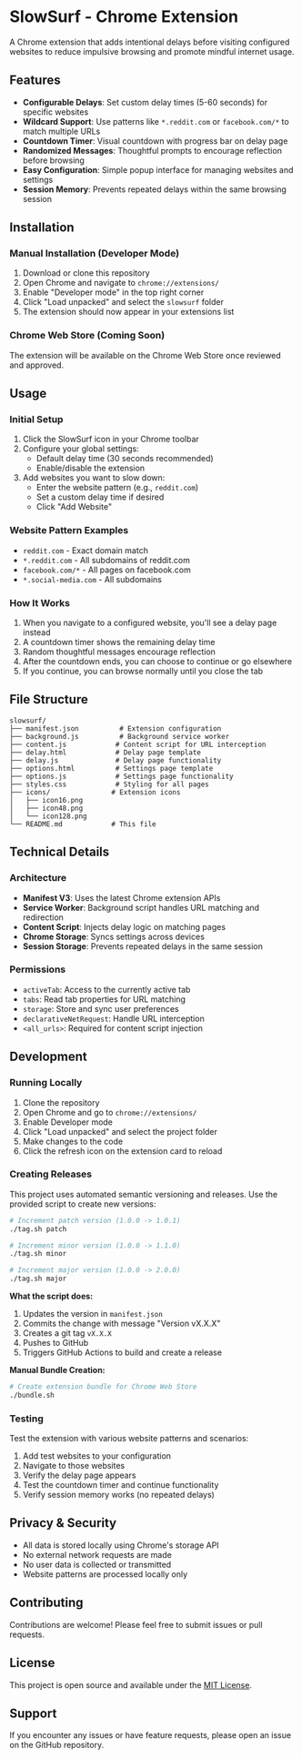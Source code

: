 # SlowSurf - Chrome Extension

A Chrome extension that adds intentional delays before visiting configured websites to reduce impulsive browsing and promote mindful internet usage.

## Features

- **Configurable Delays**: Set custom delay times (5-60 seconds) for specific websites
- **Wildcard Support**: Use patterns like `*.reddit.com` or `facebook.com/*` to match multiple URLs
- **Countdown Timer**: Visual countdown with progress bar on delay page
- **Randomized Messages**: Thoughtful prompts to encourage reflection before browsing
- **Easy Configuration**: Simple popup interface for managing websites and settings
- **Session Memory**: Prevents repeated delays within the same browsing session

## Installation

### Manual Installation (Developer Mode)

1. Download or clone this repository
2. Open Chrome and navigate to `chrome://extensions/`
3. Enable "Developer mode" in the top right corner
4. Click "Load unpacked" and select the `slowsurf` folder
5. The extension should now appear in your extensions list

### Chrome Web Store (Coming Soon)

The extension will be available on the Chrome Web Store once reviewed and approved.

## Usage

### Initial Setup

1. Click the SlowSurf icon in your Chrome toolbar
2. Configure your global settings:
   - Default delay time (30 seconds recommended)
   - Enable/disable the extension
3. Add websites you want to slow down:
   - Enter the website pattern (e.g., `reddit.com`)
   - Set a custom delay time if desired
   - Click "Add Website"

### Website Pattern Examples

- `reddit.com` - Exact domain match
- `*.reddit.com` - All subdomains of reddit.com
- `facebook.com/*` - All pages on facebook.com
- `*.social-media.com` - All subdomains

### How It Works

1. When you navigate to a configured website, you'll see a delay page instead
2. A countdown timer shows the remaining delay time
3. Random thoughtful messages encourage reflection
4. After the countdown ends, you can choose to continue or go elsewhere
5. If you continue, you can browse normally until you close the tab

## File Structure

```
slowsurf/
├── manifest.json          # Extension configuration
├── background.js          # Background service worker
├── content.js            # Content script for URL interception
├── delay.html            # Delay page template
├── delay.js              # Delay page functionality
├── options.html          # Settings page template
├── options.js            # Settings page functionality
├── styles.css            # Styling for all pages
├── icons/               # Extension icons
│   ├── icon16.png
│   ├── icon48.png
│   └── icon128.png
└── README.md            # This file
```

## Technical Details

### Architecture

- **Manifest V3**: Uses the latest Chrome extension APIs
- **Service Worker**: Background script handles URL matching and redirection
- **Content Script**: Injects delay logic on matching pages
- **Chrome Storage**: Syncs settings across devices
- **Session Storage**: Prevents repeated delays in the same session

### Permissions

- `activeTab`: Access to the currently active tab
- `tabs`: Read tab properties for URL matching
- `storage`: Store and sync user preferences
- `declarativeNetRequest`: Handle URL interception
- `<all_urls>`: Required for content script injection

## Development

### Running Locally

1. Clone the repository
2. Open Chrome and go to `chrome://extensions/`
3. Enable Developer mode
4. Click "Load unpacked" and select the project folder
5. Make changes to the code
6. Click the refresh icon on the extension card to reload

### Creating Releases

This project uses automated semantic versioning and releases. Use the provided script to create new versions:

```bash
# Increment patch version (1.0.0 -> 1.0.1)
./tag.sh patch

# Increment minor version (1.0.0 -> 1.1.0)
./tag.sh minor

# Increment major version (1.0.0 -> 2.0.0)
./tag.sh major
```

**What the script does:**
1. Updates the version in `manifest.json`
2. Commits the change with message "Version vX.X.X"
3. Creates a git tag `vX.X.X`
4. Pushes to GitHub
5. Triggers GitHub Actions to build and create a release

**Manual Bundle Creation:**
```bash
# Create extension bundle for Chrome Web Store
./bundle.sh
```

### Testing

Test the extension with various website patterns and scenarios:

1. Add test websites to your configuration
2. Navigate to those websites
3. Verify the delay page appears
4. Test the countdown timer and continue functionality
5. Verify session memory works (no repeated delays)

## Privacy & Security

- All data is stored locally using Chrome's storage API
- No external network requests are made
- No user data is collected or transmitted
- Website patterns are processed locally only

## Contributing

Contributions are welcome! Please feel free to submit issues or pull requests.

## License

This project is open source and available under the [MIT License](LICENSE).

## Support

If you encounter any issues or have feature requests, please open an issue on the GitHub repository.